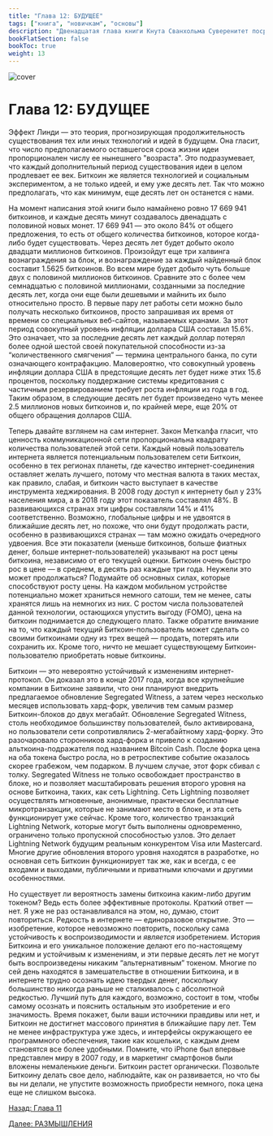 ```yaml
---
title: "Глава 12: БУДУЩЕЕ"
tags: ["книга", "новичкам", "основы"]
description: "Двенадцатая глава книги Кнута Сванхольма Суверенитет посредством математики."
bookFlatSection: false
bookToc: true
weight: 13
---
```


![cover](../../covers/stm.png)

# Глава 12: БУДУЩЕЕ

Эффект Линди — это теория, прогнозирующая продолжительность существования тех или иных технологий и идей в будущем. Она гласит, что число предполагаемого оставшегося срока жизни идеи пропорционален числу ее нынешнего "возраста". Это подразумевает, что каждый дополнительный период существования идеи в целом продлевает ее век. Биткоин же является технологией и социальным экспериментом, а не только идеей, и ему уже десять лет. Так что можно предполагать, что как минимум, еще десять лет он останется с нами.

На момент написания этой книги было намайнено ровно 17 669 941 биткоинов, и каждые десять минут создавалось двенадцать с половиной новых монет. 17 669 941 — это около 84% от общего предложения, то есть от общего количества биткоинов, которое когда-либо будет существовать. Через десять лет будет добыто около двадцати миллионов биткоинов. Произойдут еще три халвинга вознаграждения за блок, и вознаграждение за каждый найденный блок составит 1.5625 биткоинов. Во всем мире будет добыто чуть больше двух с половиной миллионов биткоинов. Сравните это с более чем семнадцатью с половиной миллионами, созданными за последние десять лет, когда они еще были дешевыми и майнить их было относительно просто. В первые пару лет работы сети можно было получать несколько биткоинов, просто запрашивая их время от времени со специальных веб-сайтов, называемых кранами. За этот период совокупный уровень инфляции доллара США составил 15.6%. Это означает, что за последние десять лет каждый доллар потерял более одной шестой своей покупательной способности из-за “количественного смягчения” — термина центрального банка, по сути означающего контрафакцию. Маловероятно, что совокупный уровень инфляции доллара США в предстоящие десять лет будет ниже этих 15.6 процентов, поскольку поддержание системы кредитования с частичным резервированием требует роста инфляции из года в год. Таким образом, в следующие десять лет будет произведено чуть менее 2.5 миллионов новых биткоинов и, по крайней мере, еще 20% от общего обращения долларов США.

Теперь давайте взглянем на сам интернет. Закон Меткалфа гласит, что ценность коммуникационной сети пропорциональна квадрату количества пользователей этой сети. Каждый новый пользователь интернета является потенциальным пользователем сети Биткоин, особенно в тех регионах планеты, где качество интернет-соединения оставляет желать лучшего, потому что местная валюта в таких местах, как правило, слабая, и биткоин часто выступает в качестве инструмента хеджирования. В 2008 году доступ к интернету был у 23% населения мира, а в 2018 году этот показатель составлял 48%. В развивающихся странах эти цифры составляли 14% и 41% соответственно. Возможно, глобальные цифры и не удвоятся в ближайшие десять лет, но похоже, что они будут продолжать расти, особенно в развивающихся странах — там можно ожидать очередного удвоения. Все эти показатели (меньше биткоинов, больше фиатных денег, больше интернет-пользователей) указывают на рост цены биткоина, независимо от его текущей оценки. Биткоин очень быстро рос в цене —  в среднем, в десять раз каждые три года. Неужели это может продолжаться? Подумайте об основных силах, которые способствуют росту цены. На каждом мобильном устройстве потенциально может храниться немного сатоши, тем не менее, саты хранятся лишь на немногих из них. С ростом числа пользователей данной технологии, остающихся упустить выгоду (FOMO), цена на биткоин поднимается до следующего плато. Также обратите внимание на то, что каждый текущий Биткоин-пользователь может сделать со своими биткоинами одну из трех вещей — продать, потерять или сохранить их. Кроме того, ничто не мешает существующему Биткоин-пользователю приобретать новые биткоины.

Биткоин — это невероятно устойчивый к изменениям интернет-протокол. Он доказал это в конце 2017 года, когда все крупнейшие компании в Биткоине заявили, что они планируют внедрить предлагаемое обновление Segregated Witness, а затем через несколько месяцев использовать хард-форк, увеличив тем самым размер Биткоин-блоков до двух мегабайт. Обновление Segregated Witness, столь необходимое большинству пользователей, было активирована, но пользователи сети сопротивлялись 2-мегабайтному хард-форку. Это разочаровало сторонников хард-форка и привело к созданию альткоина-подражателя под названием Bitcoin Cash. После форка цена на оба токена быстро росла, но в ретроспективе событие оказалось скорее грабежом, чем подарком. В лучшем случае, этот форк сбивал с толку. Segregated Witness не только освобождает пространство в блоке, но и позволяет масштабировать решения второго уровня на основе Биткоина, таких, как сеть Lightning. Сеть Lightning позволяет осуществлять мгновенные, анонимные, практически бесплатные микротранзакции, которые не занимают место в блоке, и эта сеть функционирует уже сейчас. Кроме того, количество транзакций Lightning Network, которые могут быть выполнены одновременно, ограничено только пропускной способностью узлов. Это делает Lightning Network будущим реальным конкурентом Visa или Mastercard. Многие другие обновления второго уровня находятся в разработке, но основная сеть Биткоин функционирует так же, как и всегда, с ее входами и выходами, публичными и приватными ключами и другими особенностями.

Но существует ли вероятность замены биткоина каким-либо другим токеном? Ведь есть более эффективные протоколы. Краткий ответ — нет. Я уже не раз останавливался на этом, но, думаю, стоит повториться. Редкость в интернете — единоразовое открытие. Это — изобретение, которое невозможно повторить, поскольку сама устойчивость к воспроизводимости и *является* изобретением. История Биткоина и его уникальное положение делают его по-настоящему редким и устойчивым к изменениям, и эти первые десять лет не могут быть воспроизведены никаким “альтернативным” токеном. Многие по сей день находятся в замешательстве в отношении Биткоина, и в интернете трудно осознать идею твердых денег, поскольку большинство никогда раньше не сталкивалось с абсолютной редкостью. Лучший путь для каждого, возможно, состоит в том, чтобы самому осознать и пояснить остальным это изобретение и его значимость. Время покажет, были ваши источники правдивы или нет, и Биткоин не достигнет массового принятия в ближайшие пару лет. Тем не менее инфраструктура уже здесь, и интерфейсы окружающего ее программного обеспечения, такие как кошельки, с каждым днем ​​становятся все более удобными. Помните, что iPhone был впервые представлен миру в 2007 году, и в маркетинг смартфонов были вложены немаленькие деньги. Биткоин растет органически. Позвольте Биткоину делать свое дело, наблюдайте, как он развивается, но что бы вы ни делали, не упустите возможность приобрести немного, пока цена еще не слишком высока.

[Назад: Глава 11](../chapter-11)

[Далее: РАЗМЫШЛЕНИЯ](../thoughts)
